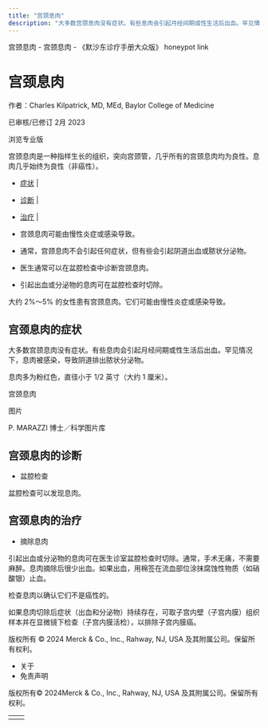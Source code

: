 ```yaml
---
title: "宫颈息肉"
description: "大多数宫颈息肉没有症状。有些息肉会引起月经间期或性生活后出血。罕见情况下，息肉被感染，导致阴道排出脓状分泌物。"
---
```


﻿宫颈息肉 \- 宫颈息肉 \- 《默沙东诊疗手册大众版》 honeypot link

# 宫颈息肉

作者：Charles Kilpatrick, MD, MEd, Baylor College of Medicine

已审核/已修订 2月 2023

浏览专业版

宫颈息肉是一种指样生长的组织，突向宫颈管，几乎所有的宫颈息肉均为良性。息肉几乎始终为良性（非癌性）。

- [症状](#症状_v37104059_zh) \|
- [诊断](#诊断_v812331_zh) \|
- [治疗](#治疗_v13953406_zh) \|

- 宫颈息肉可能由慢性炎症或感染导致。

- 通常，宫颈息肉不会引起任何症状，但有些会引起阴道出血或脓状分泌物。

- 医生通常可以在盆腔检查中诊断宫颈息肉。

- 引起出血或分泌物的息肉可在盆腔检查时切除。


大约 2%～5% 的女性患有宫颈息肉。它们可能由慢性炎症或感染导致。

## 宫颈息肉的症状

大多数宫颈息肉没有症状。有些息肉会引起月经间期或性生活后出血。罕见情况下，息肉被感染，导致阴道排出脓状分泌物。

息肉多为粉红色，直径小于 1/2 英寸（大约 1 厘米）。

宫颈息肉



图片

P. MARAZZI 博士／科学图片库

## 宫颈息肉的诊断

- 盆腔检查


盆腔检查可以发现息肉。

## 宫颈息肉的治疗

- 摘除息肉


引起出血或分泌物的息肉可在医生诊室盆腔检查时切除。通常，手术无痛，不需要麻醉。息肉摘除后很少出血。如果出血，用棉签在流血部位涂抹腐蚀性物质（如硝酸银）止血。

检查息肉以确认它们不是癌性的。

如果息肉切除后症状（出血和分泌物）持续存在，可取子宫内壁（子宫内膜）组织样本并在显微镜下检查（子宫内膜活检），以排除子宫内膜癌。



版权所有 © 2024
Merck & Co., Inc., Rahway, NJ, USA 及其附属公司。保留所有权利。

- 关于
- 免责声明

版权所有© 2024Merck & Co., Inc., Rahway, NJ, USA 及其附属公司。保留所有权利。

|     |     |
| --- | --- |
|  |  |